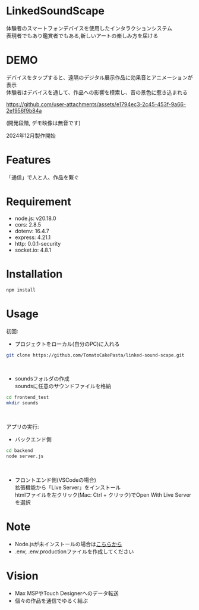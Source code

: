 # LinkedSoundScape
体験者のスマートフォンデバイスを使用したインタラクションシステム  
表現者でもあり鑑賞者でもある,新しいアートの楽しみ方を届ける

# DEMO
デバイスをタップすると、遠隔のデジタル展示作品に効果音とアニメーションが表示  
体験者はデバイスを通して、作品への影響を模索し、音の景色に惹き込まれる  

https://github.com/user-attachments/assets/e1794ec3-2c45-453f-9a66-2ef956f9b84a

(開発段階, デモ映像は無音です)

2024年12月製作開始
# Features
「通信」で人と人、作品を繋ぐ

# Requirement

* node.js: v20.18.0
* cors: 2.8.5
* dotenv: 16.4.7
* express: 4.21.1
* http: 0.0.1-security
* socket.io: 4.8.1

# Installation
```bash
npm install
```
# Usage

初回:  

* プロジェクトをローカル(自分のPC)に入れる
```bash
git clone https://github.com/TomatoCakePasta/linked-sound-scape.git
```

<br>

* soundsフォルダの作成  
 soundsに任意のサウンドファイルを格納
```bash
cd frontend_test
mkdir sounds
```
<br>

アプリの実行:  

* バックエンド側
```bash
cd backend
node server.js
```
<br>

* フロントエンド側(VSCodeの場合)  
 拡張機能から「Live Server」をインストール  
 htmlファイルを左クリック(Mac: Ctrl + クリック)でOpen With Live Serverを選択  
 
# Note

* Node.jsが未インストールの場合は[こちらから](https://nodejs.org/en/)
* .env, .env.productionファイルを作成してください
  
# Vision

* Max MSPやTouch Designerへのデータ転送
* 個々の作品を通信でゆるく結ぶ
